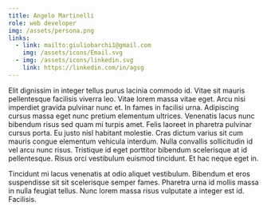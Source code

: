 ```yaml
---
title: Angelo Martinelli
role: web developer
img: /assets/persona.png
links:
  - link: mailto:giuliobarchi1@gmail.com
    img: /assets/icons/Email.svg
  - img: /assets/icons/linkedin.svg
    link: https://linkedin.com/in/agsg
---
```

Elit dignissim in integer tellus purus lacinia commodo id. Vitae sit mauris pellentesque facilisis viverra leo. Vitae lorem massa vitae eget. Arcu nisi imperdiet gravida pulvinar nunc et. In fames in facilisi urna. Adipiscing cursus massa eget nunc pretium elementum ultrices. Venenatis lacus nunc bibendum risus sed quam mi turpis amet. Felis laoreet in pharetra pulvinar cursus porta. Eu justo nisl habitant molestie. Cras dictum varius sit cum mauris congue elementum vehicula interdum. Nulla convallis sollicitudin id vel arcu nunc risus. Tristique id eget porttitor bibendum scelerisque at id pellentesque. Risus orci vestibulum euismod tincidunt. Et hac neque eget in.

Tincidunt mi lacus venenatis at odio aliquet vestibulum. Bibendum et eros suspendisse sit sit scelerisque semper fames. Pharetra urna id mollis massa in nulla feugiat tellus. Nunc lorem massa risus vulputate a integer est id. Facilisis.
